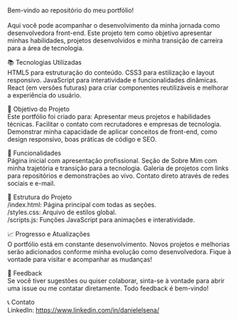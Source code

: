 Bem-vindo ao repositório do meu portfólio!<br><br> 
Aqui você pode acompanhar o desenvolvimento da minha jornada como desenvolvedora front-end. Este projeto tem como objetivo apresentar minhas habilidades, projetos desenvolvidos e minha transição de carreira para a área de tecnologia.

📚 Tecnologias Utilizadas<br>
HTML5 para estruturação do conteúdo.
CSS3 para estilização e layout responsivo.
JavaScript para interatividade e funcionalidades dinâmicas.
React (em versões futuras) para criar componentes reutilizáveis e melhorar a experiência do usuário.

🚀 Objetivo do Projeto<br>
Este portfólio foi criado para:
Apresentar meus projetos e habilidades técnicas.
Facilitar o contato com recrutadores e empresas de tecnologia.
Demonstrar minha capacidade de aplicar conceitos de front-end, como design responsivo, boas práticas de código e SEO.

🌟 Funcionalidades<br>
Página inicial com apresentação profissional.
Seção de Sobre Mim com minha trajetória e transição para a tecnologia.
Galeria de projetos com links para repositórios e demonstrações ao vivo.
Contato direto através de redes sociais e e-mail.

📂 Estrutura do Projeto<br>
/index.html: Página principal com todas as seções.<br>
/styles.css: Arquivo de estilos global.<br>
/scripts.js: Funções JavaScript para animações e interatividade.<br>

📈 Progresso e Atualizações<br>
O portfólio está em constante desenvolvimento. Novos projetos e melhorias serão adicionados conforme minha evolução como desenvolvedora. Fique à vontade para visitar e acompanhar as mudanças!

💬 Feedback<br>
Se você tiver sugestões ou quiser colaborar, sinta-se à vontade para abrir uma issue ou me contatar diretamente. Todo feedback é bem-vindo!

📞 Contato<br>
LinkedIn: https://www.linkedin.com/in/danielelsena/
